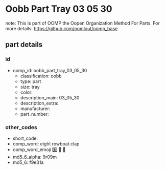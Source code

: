 # Oobb Part Tray 03 05 30  

note: This is part of OOMP the Oopen Organization Method For Parts. For more details: https://github.com/oomlout/oomp_base

##  part details





### id
* oomp_id: oobb_part_tray_03_05_30
  * classification: oobb
  * type: part
  * size: tray
  * color: 
  * description_main: 03_05_30
  * description_extra: 
  * manufacturer: 
  * part_number: 

### other_codes
* short_code: 
* oomp_word: eight rowboat clap
* oomp_word_emoji :eight: :rowboat: :clap:
* md5_6_alpha: 9r09m
* md5_6: f9e31a